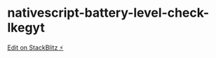 # nativescript-battery-level-check-lkegyt

[Edit on StackBlitz ⚡️](https://stackblitz.com/edit/nativescript-battery-level-check-lkegyt)